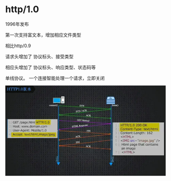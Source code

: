 
# http/1.0

1996年发布

第一次支持富文本，增加相应文件类型

相比http/0.9

请求头增加了 协议标头、接受类型

相应头增加了  协议标头、响应类型、状态码等

单线协议。 一个连接智能处理一个请求，立即关闭

![http1.0](/study/imgs/http1.0.webp)